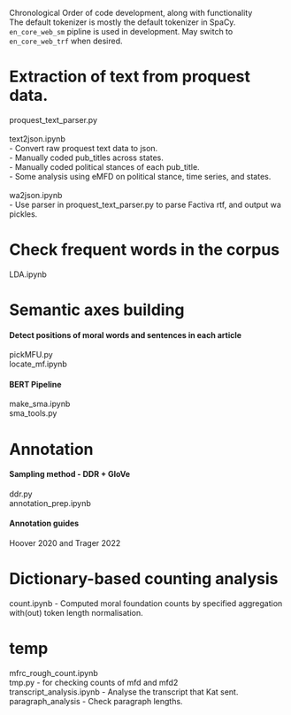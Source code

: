Chronological Order of code development, along with functionality <br>
The default tokenizer is mostly the default tokenizer in SpaCy. `en_core_web_sm` pipline is used in development. May switch to `en_core_web_trf` when desired. <br>

# Extraction of text from proquest data.
proquest_text_parser.py <br><br>
text2json.ipynb <br>
    - Convert raw proquest text data to json. <br>
    - Manually coded pub_titles across states. <br>
    - Manually coded political stances of each pub_title. <br>
    - Some analysis using eMFD on political stance, time series, and states. <br><br>
wa2json.ipynb <br>
    - Use parser in proquest_text_parser.py to parse Factiva rtf, and output wa pickles. <br>

# Check frequent words in the corpus 
LDA.ipynb <br>

# Semantic axes building
#### Detect positions of moral words and sentences in each article
pickMFU.py <br>
locate_mf.ipynb <br>

#### BERT Pipeline
make_sma.ipynb <br>
sma_tools.py <br>

# Annotation
#### Sampling method - DDR + GloVe
ddr.py <br>
annotation_prep.ipynb <br>

#### Annotation guides
Hoover 2020 and Trager 2022 <br>

# Dictionary-based counting analysis
count.ipynb - Computed moral foundation counts by specified aggregation with(out) token length normalisation.


# temp
mfrc_rough_count.ipynb <br>
tmp.py - for checking counts of mfd and mfd2 <br>
transcript_analysis.ipynb - Analyse the transcript that Kat sent. <br> 
paragraph_analysis - Check paragraph lengths. <br>
